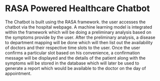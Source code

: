 # RASA Powered Healthcare Chatbot
The Chatbot is built using the RASA framework. the user accesses the chatbot via the hospital webpage. A machine learning model is integrated within the framework which will be doing a preliminary analysis based on the symptoms provide by the user. After the preliminary analysis, a disease to department mapping will be done which will then list out the availability of doctors and their respective time slots to the user. Once the user confirms a particular slot based on his convenience, a confirmation message will be displayed and the details of the patient along with the symptoms will be stored in the database which will later be used to generate a report which would be available to the doctor on the day of appointment.
